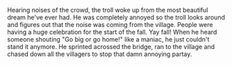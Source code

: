 Hearing noises of the crowd, the troll woke up from the most beautiful dream he've ever had.
He was completely annoyed so the troll looks around and figures out that the noise was coming from the village.
People were having a huge celebration for the start of the fall.
Yay fall!
When he heard someone shouting "Go big or go home!" like a maniac, he just couldn't stand it anymore.
He sprinted acrossed the bridge, ran to the village and chased down all the villagers to stop that damn annoying partay.

